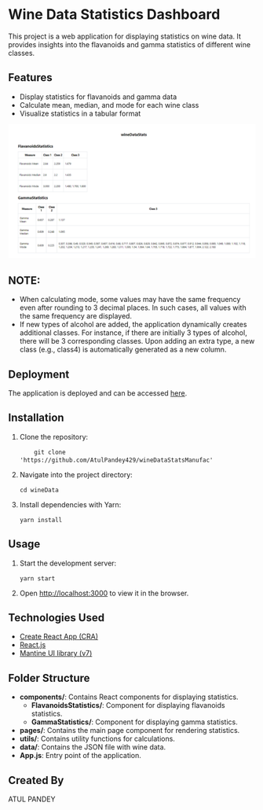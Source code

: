 # Wine Data Statistics Dashboard

This project is a web application for displaying statistics on wine data. It provides insights into the flavanoids and gamma statistics of different wine classes.

## Features

- Display statistics for flavanoids and gamma data
- Calculate mean, median, and mode for each wine class
- Visualize statistics in a tabular format

![UI Preview](/image.png)

## NOTE:
- When calculating mode, some values may have the same frequency even after rounding to 3 decimal places. In such cases, all values with the same frequency are displayed.
- If new types of alcohol are added, the application dynamically creates additional classes. For instance, if there are initially 3 types of alcohol, there will be 3 corresponding classes. Upon adding an extra type, a new class (e.g., class4) is automatically generated as a new column.


## Deployment

The application is deployed and can be accessed [here](https://6624ccfeb8e89884a4410065--polite-axolotl-31646f.netlify.app/).

## Installation

1. Clone the repository:

    ```
        git clone 'https://github.com/AtulPandey429/wineDataStatsManufac'

    ```

2. Navigate into the project directory:

    ```
    cd wineData
    ```

3. Install dependencies with Yarn:

    ```
    yarn install
    ```

## Usage

1. Start the development server:

    ```
    yarn start
    ```

2. Open [http://localhost:3000](http://localhost:3000) to view it in the browser.

## Technologies Used

- [Create React App (CRA)](https://create-react-app.dev/)
- [React.js](https://reactjs.org/)
- [Mantine UI library (v7)](https://mantine.dev/)

## Folder Structure

- **components/**: Contains React components for displaying statistics.
  - **FlavanoidsStatistics/**: Component for displaying flavanoids statistics.
  - **GammaStatistics/**: Component for displaying gamma statistics.
- **pages/**: Contains the main page component for rendering statistics.
- **utils/**: Contains utility functions for calculations.
- **data/**: Contains the JSON file with wine data.
- **App.js**: Entry point of the application.

## Created By

ATUL PANDEY

